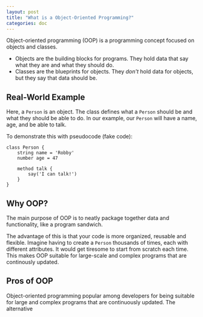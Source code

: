 ```yaml
---
layout: post
title: "What is a Object-Oriented Programming?"
categories: doc
---
```


Object-oriented programming (OOP) is a programming concept focused on objects and classes.

- Objects are the building blocks for programs. They hold data that say what they are and what they should do.
- Classes are the blueprints for objects. They *don't* hold data for objects, but they say that data should be.

## Real-World Example

Here, a `Person` is an object. The class defines what a `Person` should be and what they should be able to do. In our example, our `Person` will have a name, age, and be able to talk.

To demonstrate this with pseudocode (fake code):
```
class Person {
    string name = 'Robby'
    number age = 47
    
    method talk {
        say('I can talk!')
    }
}
```

## Why OOP?

The main purpose of OOP is to neatly package together data and functionality, like a program sandwich.

The advantage of this is that your code is more organized, reusable and flexible.
Imagine having to create a `Person` thousands of times, each with different attributes.
It would get tiresome to start from scratch each time. This makes OOP suitable for large-scale and complex programs that are continously updated.

## Pros of OOP

Object-oriented programming popular among developers for being suitable for large and complex programs that are continuously updated. The alternative 